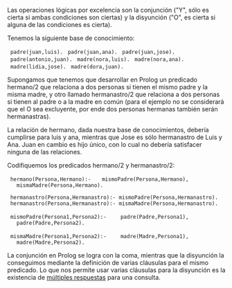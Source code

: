 Las operaciones lógicas por excelencia son la conjunción ("Y", sólo es cierta si ambas condiciones son ciertas) y la disyunción ("O", es cierta si alguna de las condiciones es cierta).

Tenemos la siguiente base de conocimiento:

` padre(juan,luis).`
` padre(juan,ana).`
` padre(juan,jose).`
` padre(antonio,juan).`
` madre(nora,luis).`
` madre(nora,ana).`
` madre(lidia,jose).`
` madre(dora,juan).`

Supongamos que tenemos que desarrollar en Prolog un predicado hermano/2 que relaciona a dos personas si tienen el mismo padre y la misma madre, y otro llamado hermanastro/2 que relaciona a dos personas si tienen al padre o a la madre en común (para el ejemplo no se considerará que el O sea excluyente, por ende dos personas hermanas también serán hermanastras).

La relación de hermano, dada nuestra base de conocimientos, debería cumplirse para luis y ana, mientras que Jose es sólo hermanastro de Luis y Ana. Juan en cambio es hijo único, con lo cual no debería satisfacer ninguna de las relaciones.

Codifiquemos los predicados hermano/2 y hermanastro/2:

` hermano(Persona,Hermano):-`
`   mismoPadre(Persona,Hermano),`
`   mismaMadre(Persona,Hermano).`

` hermanastro(Persona,Hermanastro):- mismoPadre(Persona,Hermanastro).`
` hermanastro(Persona,Hermanastro):- mismaMadre(Persona,Hermanastro).`

` mismoPadre(Persona1,Persona2):- `
`   padre(Padre,Persona1),`
`   padre(Padre,Persona2).`

` mismaMadre(Persona1,Persona2):- `
`   madre(Madre,Persona1),`
`   madre(Madre,Persona2).`

La conjunción en Prolog se logra con la coma, mientras que la disyunción la conseguimos mediante la definición de varias cláusulas para el mismo predicado. Lo que nos permite usar varias cláusulas para la disyunción es la existencia de [múltiples respuestas](paradigma-logico---multiples-respuestas.html) para una consulta.
